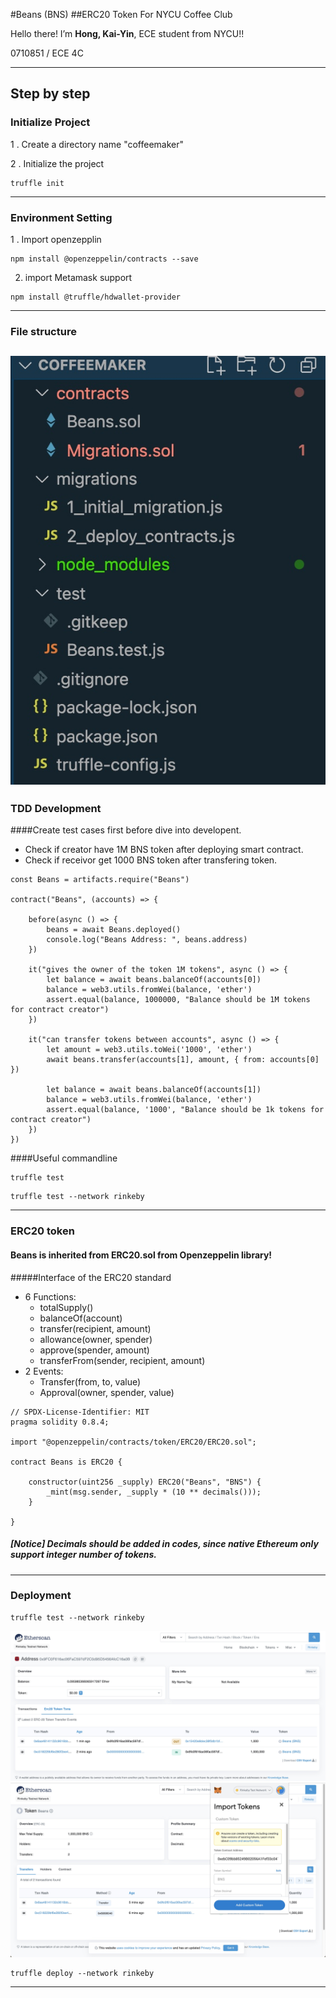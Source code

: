 #Beans (BNS)
##ERC20 Token For NYCU Coffee Club

Hello there! I’m **Hong, Kai-Yin**, ECE student from NYCU!!

0710851 / ECE 4C

---

## Step by step

### Initialize Project
1 . Create a directory name "coffeemaker"

2 . Initialize the project

```
truffle init
```
---
### Environment Setting
1 . Import openzepplin

```
npm install @openzeppelin/contracts --save
```

2. import Metamask support

```
npm install @truffle/hdwallet-provider
```
---
### File structure
![](./public/file_structure.jpg)
---
### TDD Development
####Create test cases first before dive into developent.
 - Check if creator have 1M BNS token after deploying smart contract.
 - Check if receivor get 1000 BNS token after transfering token.

```
const Beans = artifacts.require("Beans")

contract("Beans", (accounts) => {

    before(async () => {
        beans = await Beans.deployed()
        console.log("Beans Address: ", beans.address)
    })

    it("gives the owner of the token 1M tokens", async () => {
        let balance = await beans.balanceOf(accounts[0])
        balance = web3.utils.fromWei(balance, 'ether')
        assert.equal(balance, 1000000, "Balance should be 1M tokens for contract creator")
    })

    it("can transfer tokens between accounts", async () => {
        let amount = web3.utils.toWei('1000', 'ether')
        await beans.transfer(accounts[1], amount, { from: accounts[0] })

        let balance = await beans.balanceOf(accounts[1])
        balance = web3.utils.fromWei(balance, 'ether')
        assert.equal(balance, '1000', "Balance should be 1k tokens for contract creator")
    })
})
```
####Useful commandline

```
truffle test

```
```
truffle test --network rinkeby
```
---
### ERC20 token

#### Beans is inherited from ERC20.sol from Openzeppelin library!
#####Interface of the ERC20 standard
- 6 Functions:
	- totalSupply()
	- balanceOf(account)
	- transfer(recipient, amount)
	- allowance(owner, spender)
	- approve(spender, amount)
	- transferFrom(sender, recipient, amount)
- 2 Events:
	- Transfer(from, to, value)
	- Approval(owner, spender, value)

```
// SPDX-License-Identifier: MIT
pragma solidity 0.8.4;

import "@openzeppelin/contracts/token/ERC20/ERC20.sol";

contract Beans is ERC20 {

    constructor(uint256 _supply) ERC20("Beans", "BNS") {   
        _mint(msg.sender, _supply * (10 ** decimals()));
    }

}
```
##### [Notice] Decimals should be added in codes, since native Ethereum only support integer number of tokens.
---
### Deployment
```
truffle test --network rinkeby
```
![](./public/rinkeby_etherscan.jpg)
![](./public/bns_token.jpg)


```
truffle deploy --network rinkeby 
```
---